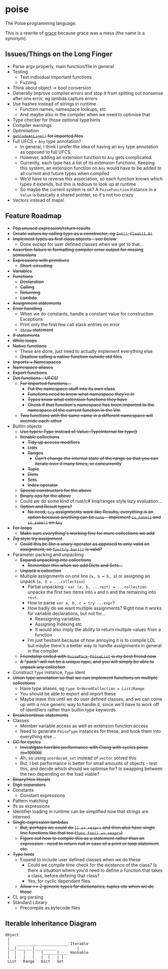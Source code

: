 # poise

The Poise programming language.

This is a rewrite of [grace](https://github.com/ryanjeffares/grace) because grace was a mess (the name is a synonym).

## Issues/Things on the Long Finger
* Parse argv properly, main function/file in general
* Testing
    * Test individual important functions
    * Fuzzing
* Think about object -> bool conversion
* Generally improve compiler errors and stop it from spitting out nonsense after one error, eg lambda capture errors
* Use hashes instead of strings in runtime
    * Function names, namespace lookups, etc
    * And maybe also in the compiler when we need to optimise that
* Type checker for those optional type hints
* Compiler warnings
* Optimisation
* ~~`getCodeAtLine()` for imported files~~
* Full UFCS + `Any` type annotation?
    * In general, I think I prefer the idea of having an `Any` type annotation as opposed to full UFCS.
    * However, adding an extension function to `Any` gets complicated.
    * Currently, each type has a list of its extension functions. Keeping this system, an extension function on `Any` would have to be added to all current and future types when compiled
    * We'd have to reverse this association, so each function knows which types it extends, but this is tedious to look up at runtime
    * So maybe the current system is ok? A `PoiseFunction` instance in a `Value` is basically a shared pointer, so it's not too crazy
* Vectors instead of maps!

## Feature Roadmap
* ~~Pop unused expression/return results~~
* ~~Create values by calling type as a constructor, eg `Int()`, `Float(1.0)`~~
* ~~Implement types as first class objects - see below~~
    * Done except for user defined classes when we get to that...
* ~~Assertion failure in formatting compiler error output for missing semicolons~~
* ~~Expressions with primitives~~
    * ~~Short-circuiting~~
* ~~Variables~~
* ~~Functions~~
    * ~~Declaration~~
    * ~~Calling~~
    * ~~Returning~~
    * ~~Lambda~~
* ~~Assignment statements~~
* ~~Error handling~~
    * When we do constants, handle a constant value for construction Exceptions
    * Print only the first few call stack entries on error
    * ~~`throw` statement~~
* ~~If statements~~
* ~~While loops~~
* ~~Native functions~~
    * These are done, just need to actually implement everything else
    * ~~Disallow calling a native function outside std files~~
* ~~Imports + Namespaces~~
* ~~Namespace aliases~~
* ~~Export functions~~
* ~~Dot functions - UFCS!~~
    * ~~For imported functions...~~
        * ~~Put the namespace stuff into its own class~~
        * ~~Functions need to know what namespace they're in~~
        * ~~Types know what extension functions they have~~
        * ~~Check if that function's namespace has been imported to the namespace of the current function in the Vm~~
    * ~~Two functions with the same name in a different namespace will override each-other~~
* Builtin objects
    * ~~Use types::Type instead of Value::TypeInternal for type()~~ 
    * ~~Iterable collections~~
        * ~~Tidy up access modifiers~~
        * ~~Lists~~
        * ~~Ranges~~
            * ~~Can't change the internal state of the range so that you can iterate over it many times, or concurrently~~
        * ~~Tuple~~
        * ~~Dicts~~
        * ~~Sets~~
        * ~~Index operator~~
    * ~~Special constructors for the above~~
    * ~~Binary ops for the above~~
    * Could we do some kind of rust/c# linq/ranges style lazy evaluation...
    * ~~Option and Result types?~~
        * ~~No need, `try` assignments work like Results, everything is an option because anything can be `none` - implement `is_none()` and `is_some()` on `Any`~~
* ~~For loops~~
    * ~~Make sure everything's working fine for more collections we add~~
* ~~Zig style try assignment~~
    * ~~Could this be like a unary operator as opposed to only valid on assignment, so `foo(try bar())` is valid?~~
* Parameter packing and unpacking
    * ~~Expand unpacking into collections~~
        * ~~Remember this when we add Dicts and Sets...~~
    * ~~Unpack a collection~~
    * Multiple assignments on one line (`a, b = b, a`) or assigning an unpack (`a, b = ...collection`)
        * Partial unpacking - `var (a, b, ...rest) = ...collection` unpacks the first two items into `a` and `b` and the remaining into `rest`.
        * How to parse `var a, b, c = try ...expr`?
        * How badly do we want multiple assignments? Right now it works for variable declarations, but not for...
            * Reassigning variables
            * Assigning indexing etc
            * It would also imply the ability to return multiple values from a function
        * I'm just hesitant because of how annoying it is to compile LOL but maybe there's a better way to handle assignments in general in the compiler
    * ~~Friendship ended with `PoisePack`, `PoiseList` is my best friend now~~
    * ~~A "pack" will not be a unique type, and you will simply be able to unpack any collection~~
* Construct `Type` instance, `Type` ident
* ~~Union type annotation so that we can implement functions on multiple collections~~
    * Have type aliases, eg `type OrderedCollection = List|Range`
    * You should be able to export and import these
    * Maybe leave this until we do user defined classes, and we can come up with a nice generic way to handle it, since we'll have to work off of identifiers rather than builtin type keywords.
* ~~Break/continue statements~~
* Classes
    * Member variable access as well as extension function access
    * Need to generate `PoiseType` instances for these, and hook them into everything else...
* ~~GC for cycles~~
    * ~~Investigate horrible performance with Clang with cycles.poise (n=10000)~~
    * Ah, so using `unordered_set` instead of `vector` solved this
    * But, I bet performance is better for small amounts of objects - test this, and decide which should we optimise for? Is swapping between the two depending on the load viable?
* ~~Binary/Hex literals~~
* ~~Digit separators~~
* Constants
    * Constant expressions
* Pattern matching
* Ifs as expressions
* Identifier loading in runtime can be simplified now that strings are interned
* ~~Single expression lambdas~~
    * ~~But, perhaps we could do `|| => <expr>` and then also have single line functions like that too (`func foo() => <expr>`)~~
    * ~~Figure out how to compile this as a statement rather than an expression - need to return null in case of a print or loop statement etc.~~
* ~~Type hints~~
    * Expand to include user defined classes when we do these
        * Could we compile time check for the existence of the class? Is there a situation where you'd need to define a function that takes a class, before defining that class?
        * Yes, for cyclic dependant files.
    * ~~Allow >= 2 generic types for dictionaries, tuples etc when we do those~~
* CL arg parsing
* Standard Library
    * Precompile as bytecode files

## Iterable Inheritance Diagram
```
Object
 |
 |   _______________________ Iterable
 |__|_______|__________         |
 |  |   |   |   |______|____ Hashable
 |  |   |   |   |  |   | |
 List   Range   Dict   Set
```

